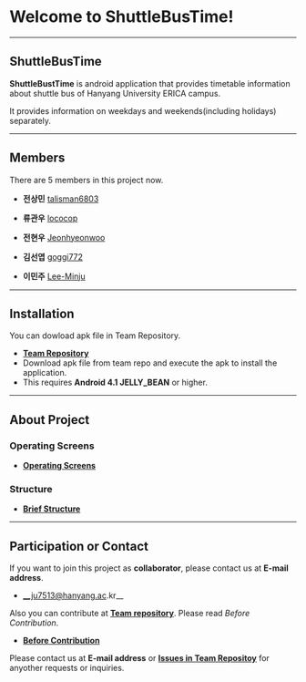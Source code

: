 # Welcome to ShuttleBusTime!

------------
## ShuttleBusTime
 __ShuttleBustTime__ is android application that provides timetable information about shuttle bus of Hanyang University ERICA campus.
 
 It provides information on weekdays and weekends(including holidays) separately.

------------
## Members
 There are 5 members in this project now.

- __전상민__       [talisman6803](https://github.com/talisman6803)

- __류관우__       [lococop](https://github.com/lococop)

- __전현우__       [Jeonhyeonwoo](https://github.com/jeonhyeonwoo)

- __김선엽__       [goggi772](https://github.com/goggi772)

- __이민주__       [Lee-Minju](https://github.com/Lee-Minju)

------------
## Installation
You can dowload apk file in Team Repository.
 - __[Team Repository](https://github.com/Lee-Minju/oss2020-teamproject)__
 - Download apk file from team repo and execute the apk to install the application.
- This requires __Android 4.1 JELLY_BEAN__ or higher.

------------
## About Project
### Operating Screens
 - __[Operating Screens](https://lee-minju.github.io/ShuttleBusTime2020/operate)__
  
### Structure
 - __[Brief Structure](https://lee-minju.github.io/ShuttleBusTime2020/brief)__
 
------------  
## Participation or Contact 
 If you want to join this project as __collaborator__, please contact us at __E-mail address__.
   - __ju7513@hanyang.ac.kr__
   
 Also you can contribute at __[Team repository](https://github.com/Lee-Minju/oss2020-teamproject)__. Please read _Before Contribution_.
   - __[Before Contribution](https://lee-minju.github.io/ShuttleBusTime2020/beforeContribution)__
   
 Please contact us at __E-mail address__ or __[Issues in Team Repositoy](https://github.com/Lee-Minju/oss2020-teamproject/issues)__ for anyother requests or inquiries. 
  
   
  
